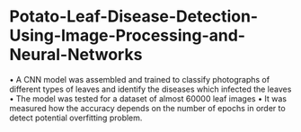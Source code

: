 # Potato-Leaf-Disease-Detection-Using-Image-Processing-and-Neural-Networks
• A CNN model was assembled and trained to classify photographs of different types of leaves and identify the diseases which infected the leaves • The model was tested for a dataset of almost 60000 leaf images • It was measured how the accuracy depends on the number of epochs in order to detect potential overfitting problem.
